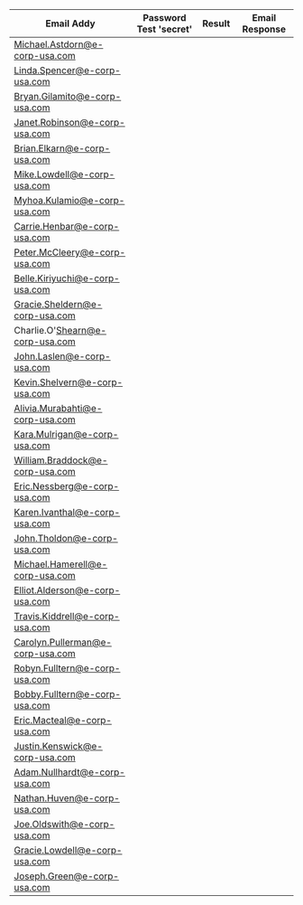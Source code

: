 


Email Addy   | Password Test 'secret' | Result | Email Response
------------ |           --------------|----------- | -------------
Michael.Astdorn@e-corp-usa.com |       |            |
Linda.Spencer@e-corp-usa.com  | 
Bryan.Gilamito@e-corp-usa.com  | 
Janet.Robinson@e-corp-usa.com  | 
Brian.Elkarn@e-corp-usa.com | 
Mike.Lowdell@e-corp-usa.com| 
Myhoa.Kulamio@e-corp-usa.com| 
Carrie.Henbar@e-corp-usa.com| 
Peter.McCleery@e-corp-usa.com| 
Belle.Kiriyuchi@e-corp-usa.com| 
Gracie.Sheldern@e-corp-usa.com| 
Charlie.O'Shearn@e-corp-usa.com| 
John.Laslen@e-corp-usa.com| 
Kevin.Shelvern@e-corp-usa.com| 
Alivia.Murabahti@e-corp-usa.com| 
Kara.Mulrigan@e-corp-usa.com| 
William.Braddock@e-corp-usa.com| 
Eric.Nessberg@e-corp-usa.com| 
Karen.Ivanthal@e-corp-usa.com| 
John.Tholdon@e-corp-usa.com| 
Michael.Hamerell@e-corp-usa.com| 
Elliot.Alderson@e-corp-usa.com| 
Travis.Kiddrell@e-corp-usa.com| 
Carolyn.Pullerman@e-corp-usa.com| 
Robyn.Fulltern@e-corp-usa.com| 
Bobby.Fulltern@e-corp-usa.com| 
Eric.Macteal@e-corp-usa.com| 
Justin.Kenswick@e-corp-usa.com| 
Adam.Nullhardt@e-corp-usa.com| 
Nathan.Huven@e-corp-usa.com| 
Joe.Oldswith@e-corp-usa.com| 
Gracie.Lowdell@e-corp-usa.com| 
Joseph.Green@e-corp-usa.com |
